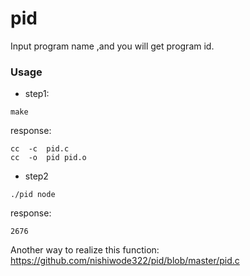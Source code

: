 pid
===
Input program name ,and you will get program id.

### Usage
* step1:
```
make
```
response:
```
cc	-c	pid.c
cc	-o	pid	pid.o
```
* step2
```
./pid node
```
response:
```
2676
```

Another way to realize this function:
https://github.com/nishiwode322/pid/blob/master/pid.c
